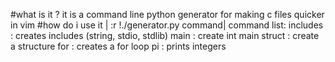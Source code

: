#what is it ?
it is a command line python generator for making c files quicker in vim
#how do i use it
| :r !./generator.py command|
command list:
includes : creates includes (string, stdio, stdlib)
main : create int main
struct : create a structure
for : creates a for loop
pi : prints integers